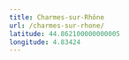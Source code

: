 ```yaml
---
title: Charmes-sur-Rhône
url: /charmes-sur-rhone/
latitude: 44.862100000000005
longitude: 4.83424
---
```

